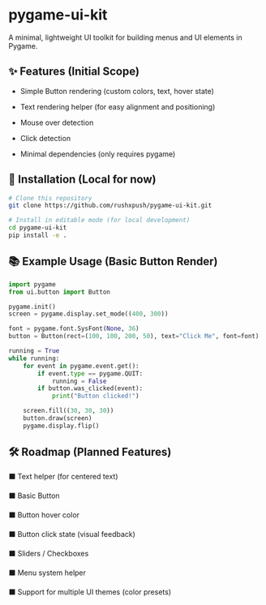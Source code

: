 # pygame-ui-kit
A minimal, lightweight UI toolkit for building menus and UI elements in Pygame.

## ✨ Features (Initial Scope)
- Simple Button rendering (custom colors, text, hover state)

- Text rendering helper (for easy alignment and positioning)

- Mouse over detection

- Click detection

- Minimal dependencies (only requires pygame)

## 🚀 Installation (Local for now)
```bash
# Clone this repository
git clone https://github.com/rushxpush/pygame-ui-kit.git

# Install in editable mode (for local development)
cd pygame-ui-kit
pip install -e .
```

## 📚 Example Usage (Basic Button Render)
```python
import pygame
from ui.button import Button

pygame.init()
screen = pygame.display.set_mode((400, 300))

font = pygame.font.SysFont(None, 36)
button = Button(rect=(100, 100, 200, 50), text="Click Me", font=font)

running = True
while running:
    for event in pygame.event.get():
        if event.type == pygame.QUIT:
            running = False
        if button.was_clicked(event):
            print("Button clicked!")

    screen.fill((30, 30, 30))
    button.draw(screen)
    pygame.display.flip()
```

## 🛠️ Roadmap (Planned Features)
⬛ Text helper (for centered text)

⬛ Basic Button

⬛ Button hover color

⬛ Button click state (visual feedback)

⬛ Sliders / Checkboxes

⬛ Menu system helper

⬛ Support for multiple UI themes (color presets)